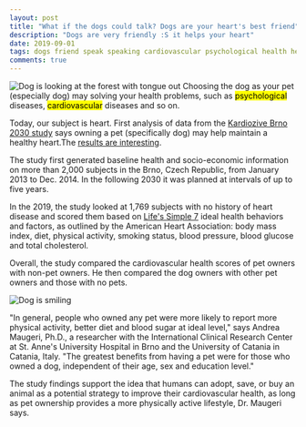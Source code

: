 ```yaml
---
layout: post
title: "What if the dogs could talk? Dogs are your heart's best friend"
description: "Dogs are very friendly :S it helps your heart"
date: 2019-09-01
tags: dogs friend speak speaking cardiovascular psychological health heart
comments: true
---
```

![Dog is looking at the forest with tongue out](https://montqrewa.xyz/assets/dog.jpg)
Choosing the dog as your pet (especially dog) may solving your health problems, such as <mark>psychological</mark> diseases, <mark>cardiovascular</mark> diseases and so on.

Today, our subject is heart. First analysis of data from the [Kardiozive Brno 2030 study](https://www.fnusa-icrc.org/en/research/research-groups/clinical-research/multidisciplinary-research/kardiovize-brno-2030) says owning a pet (specifically dog) may help maintain a healthy heart.The [results are interesting](https://mcpiqojournal.org/article/S2542-4548(19)30088-8/fulltext).

The study first generated baseline health and socio-economic information on more than 2,000 subjects in the Brno, Czech Republic, from January 2013 to Dec. 2014. In the following 2030 it was planned at intervals of up to five years.

In the 2019, the study looked at 1,769 subjects with no history of heart disease and scored them based on [Life's Simple 7](https://www.heart.org/en/professional/workplace-health/lifes-simple-7) ideal health behaviors and factors, as outlined by the American Heart Association: body mass index, diet, physical activity, smoking status, blood pressure, blood glucose and total cholesterol.

Overall, the study compared the cardiovascular health scores of pet owners with non-pet owners. He then compared the dog owners with other pet owners and those with no pets.

![Dog is smiling](https://montqrewa.xyz/assets/dog2.jpg)

"In general, people who owned any pet were more likely to report more physical activity, better diet and blood sugar at ideal level," says Andrea Maugeri, Ph.D., a researcher with the International Clinical Research Center at St. Anne's University Hospital in Brno and the University of Catania in Catania, Italy. "The greatest benefits from having a pet were for those who owned a dog, independent of their age, sex and education level."

The study findings support the idea that humans can adopt, save, or buy an animal as a potential strategy to improve their cardiovascular health, as long as pet ownership provides a more physically active lifestyle, Dr. Maugeri says.
